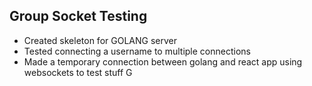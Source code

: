 ## Group Socket Testing
- Created skeleton for GOLANG server
- Tested connecting a username to multiple connections
- Made a temporary connection between golang and react app using websockets to test stuff G